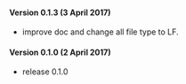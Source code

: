 #### Version 0.1.3 (3 April 2017)
* improve doc and change all file type to LF.

#### Version 0.1.0 (2 April 2017)
* release 0.1.0